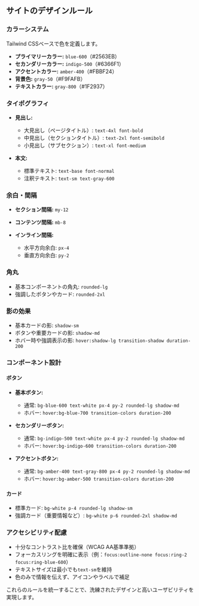 ## サイトのデザインルール

### カラーシステム

Tailwind CSSベースで色を定義します。

* **プライマリーカラー:** `blue-600`（#2563EB）
* **セカンダリーカラー:** `indigo-500`（#6366F1）
* **アクセントカラー:** `amber-400`（#FBBF24）
* **背景色:** `gray-50`（#F9FAFB）
* **テキストカラー:** `gray-800`（#1F2937）

### タイポグラフィ

* **見出し:**

  * 大見出し（ページタイトル）: `text-4xl font-bold`
  * 中見出し（セクションタイトル）: `text-2xl font-semibold`
  * 小見出し（サブセクション）: `text-xl font-medium`

* **本文:**

  * 標準テキスト: `text-base font-normal`
  * 注釈テキスト: `text-sm text-gray-600`

### 余白・間隔

* **セクション間隔:** `my-12`
* **コンテンツ間隔:** `mb-8`
* **インライン間隔:**

  * 水平方向余白: `px-4`
  * 垂直方向余白: `py-2`

### 角丸

* 基本コンポーネントの角丸: `rounded-lg`
* 強調したボタンやカード: `rounded-2xl`

### 影の効果

* 基本カードの影: `shadow-sm`
* ボタンや重要カードの影: `shadow-md`
* ホバー時や強調表示の影: `hover:shadow-lg transition-shadow duration-200`

### コンポーネント設計

#### ボタン

* **基本ボタン:**

  * 通常: `bg-blue-600 text-white px-4 py-2 rounded-lg shadow-md`
  * ホバー: `hover:bg-blue-700 transition-colors duration-200`

* **セカンダリーボタン:**

  * 通常: `bg-indigo-500 text-white px-4 py-2 rounded-lg shadow-md`
  * ホバー: `hover:bg-indigo-600 transition-colors duration-200`

* **アクセントボタン:**

  * 通常: `bg-amber-400 text-gray-800 px-4 py-2 rounded-lg shadow-md`
  * ホバー: `hover:bg-amber-500 transition-colors duration-200`

#### カード

* 標準カード: `bg-white p-4 rounded-lg shadow-sm`
* 強調カード（重要情報など）: `bg-white p-6 rounded-2xl shadow-md`

### アクセシビリティ配慮

* 十分なコントラスト比を確保（WCAG AA基準準拠）
* フォーカスリングを明確に表示（例：`focus:outline-none focus:ring-2 focus:ring-blue-600`）
* テキストサイズは最小でも`text-sm`を維持
* 色のみで情報を伝えず、アイコンやラベルで補足

これらのルールを統一することで、洗練されたデザインと高いユーザビリティを実現します。
